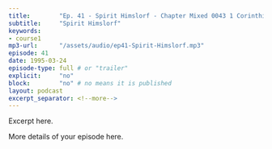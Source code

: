 ```yaml
---
title:        "Ep. 41 - Spirit Himslorf - Chapter Mixed 0043 1 Corinthians 1414 For If I Pray In An Unknown Tongue My S"
subtitle:     "Spirit Himslorf"
keywords:
- course1
mp3-url:      "/assets/audio/ep41-Spirit-Himslorf.mp3"
episode: 41
date: 1995-03-24
episode-type: full # or "trailer"
explicit:     "no"
block:        "no" # no means it is published
layout: podcast
excerpt_separator: <!--more-->
---
```

Excerpt here.
<!--more-->

More details of your episode here.
